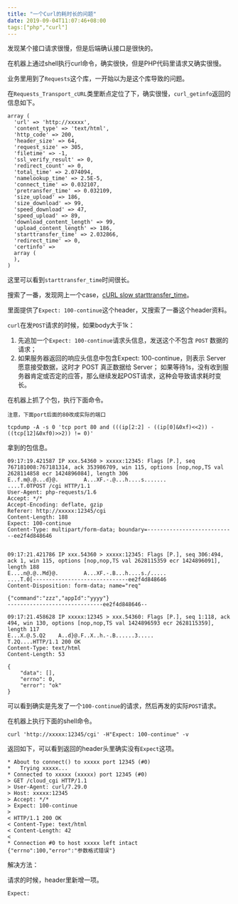 ```yaml
---
title: "一个Curl的耗时长的问题"
date: 2019-09-04T11:07:46+08:00
tags:["php","curl"]
---
```


发现某个接口请求很慢，但是后端确认接口是很快的。

在机器上通过shell执行curl命令，确实很快，但是PHP代码里请求又确实很慢。

业务里用到了`Requests`这个库，一开始以为是这个库导致的问题。

在`Requests_Transport_cURL`类里断点定位了下，确实很慢，`curl_getinfo`返回的信息如下。

```
array (
  'url' => 'http://xxxxx',
  'content_type' => 'text/html',
  'http_code' => 200,
  'header_size' => 64,
  'request_size' => 305,
  'filetime' => -1,
  'ssl_verify_result' => 0,
  'redirect_count' => 0,
  'total_time' => 2.074094,
  'namelookup_time' => 2.5E-5,
  'connect_time' => 0.032107,
  'pretransfer_time' => 0.032109,
  'size_upload' => 186,
  'size_download' => 99,
  'speed_download' => 47,
  'speed_upload' => 89,
  'download_content_length' => 99,
  'upload_content_length' => 186,
  'starttransfer_time' => 2.032866,
  'redirect_time' => 0,
  'certinfo' =>
  array (
  ),
)
```

这里可以看到`starttransfer_time`时间很长。

搜索了一番，发现网上一个case，[cURL slow starttransfer_time](https://stackoverflow.com/questions/20428632/curl-slow-starttransfer-time)。

里面提供了`Expect: 100-continue`这个header，又搜索了一番这个header资料。

`curl`在发`POST`请求的时候，如果body大于1k：

1. 先追加一个`Expect: 100-continue`请求头信息，发送这个不包含 `POST` 数据的请求；
2. 如果服务器返回的响应头信息中包含Expect: 100-continue，则表示 Server 愿意接受数据，这时才 POST 真正数据给 Server；
   如果等待1s，没有收到服务器肯定或否定的应答，那么继续发起POST请求，这种会导致请求耗时变长。

在机器上抓了个包，执行下面命令。

```
注意，下面port后面的80改成实际的端口

tcpdump -A -s 0 'tcp port 80 and (((ip[2:2] - ((ip[0]&0xf)<<2)) - ((tcp[12]&0xf0)>>2)) != 0)'
```

拿到的包信息。

```
09:17:19.421587 IP xxx.54360 > xxxxx:12345: Flags [P.], seq 767181008:767181314, ack 353986709, win 115, options [nop,nop,TS val 2628114858 ecr 1424896084], length 306
E..f.m@.@...d}@.        A...XF.-.@...h....s.......
....T.0TPOST /cgi HTTP/1.1
User-Agent: php-requests/1.6
Accept: */*
Accept-Encoding: deflate, gzip
Referer: http://xxxxx:12345/cgi
Content-Length: 188
Expect: 100-continue
Content-Type: multipart/form-data; boundary=----------------------------ee2f4d848646


09:17:21.421786 IP xxx.54360 > xxxxx:12345: Flags [P.], seq 306:494, ack 1, win 115, options [nop,nop,TS val 2628115359 ecr 1424896091], length 188
E....n@.@..Md}@.        A...XF.-.B...h....s./.....
....T.0[------------------------------ee2f4d848646
Content-Disposition: form-data; name="req"

{"command":"zzz","appId":"yyyy"}
------------------------------ee2f4d848646--

09:17:21.458628 IP xxxxx:12345 > xxx.54360: Flags [P.], seq 1:118, ack 494, win 130, options [nop,nop,TS val 1424896593 ecr 2628115359], length 117
E...X.@.5.Q2    A..d}@.F..X..h.-.B......3.....
T.2Q....HTTP/1.1 200 OK
Content-Type: text/html
Content-Length: 53

{
    "data": [],
    "errno": 0,
    "error": "ok"
}
```

可以看到确实是先发了一个`100-continue`的请求，然后再发的实际`POST`请求。

在机器上执行下面的shell命令。

```
curl 'http://xxxxx:12345/cgi' -H"Expect: 100-continue" -v
```

返回如下，可以看到返回的header头里确实没有`Expect`这项。

```
* About to connect() to xxxxx port 12345 (#0)
*   Trying xxxxx...
* Connected to xxxxx (xxxxx) port 12345 (#0)
> GET /cloud_cgi HTTP/1.1
> User-Agent: curl/7.29.0
> Host: xxxxx:12345
> Accept: */*
> Expect: 100-continue
> 
< HTTP/1.1 200 OK
< Content-Type: text/html
< Content-Length: 42
< 
* Connection #0 to host xxxxx left intact
{"errno":100,"error":"参数格式错误"}
```

解决方法：

请求的时候，header里新增一项。

```
Expect:
```